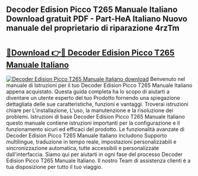 ## Decoder Edision Picco T265 Manuale Italiano Download gratuit PDF - Part-HeA Italiano Nuovo manuale del proprietario di riparazione 4rzTm

# <h2><a href="http://dfgrheb.blite.top/?on=Decoder+Edision+Picco+T265+Manuale+Italiano">🔗Download 👉🔴 Decoder Edision Picco T265 Manuale Italiano</a></h2>

[![Decoder Edision Picco T265 Manuale Italiano download](https://i.imgur.com/lujVjoI.png)](http://dfgrheb.blite.top/?on=Decoder+Edision+Picco+T265+Manuale+Italiano)
Benvenuto nel manuale di Istruzioni per il tuo Decoder Edision Picco T265 Manuale Italiano appena acquistato. Questa guida completa ha lo scopo di aiutarti a diventare un utente esperto del tuo Prodotto fornendo una spiegazione dettagliata delle sue caratteristiche, funzioni e vantaggi. Troverai istruzioni chiare per L'installazione, L'uso, la manutenzione e la risoluzione dei problemi. Istruzioni di base Decoder Edision Picco T265 Manuale Italiano questo manuale contiene istruzioni importanti per la configurazione e il funzionamento sicuri ed efficaci del prodotto. Le funzionalità avanzate di Decoder Edision Picco T265 Manuale Italiano includono Supporto multilingue, traduzione in tempo reale, impostazioni personalizzabili e sincronizzazione automatica, tutte accessibili e personalizzate dall'interfaccia. Siamo qui per aiutarti in ogni fase del processo Decoder Edision Picco T265 Manuale Italiano. Il nostro Team di assistenza clienti è a tua disposizione per tutto il tuo viaggio.

